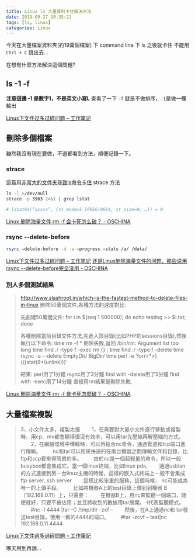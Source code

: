 ```yaml
---
title: Linux ls 大量資料卡住解決方法
date: 2019-09-27 10:35:21
tags: [ls, linux]
categories: Linux
---
```


今天在大量檔案資料夾(約19萬個檔案)
下 command line 下 ls 之後就卡住
不能用 `Ctrl + C` 跳出去...

<!--more-->

在想有什麼方法解決這個問題?

## ls -1 -f

**注意這邊 -1 是數字1，不是英文小寫L**
查看了一下 `-f` 就是不做排序，`-1`是做一欄輸出

[Linux下文件过多过碎问题 – 工作笔记](http://www.zxzblog.com/linux-morefile/)

## 刪除多個檔案

雖然我沒有現在要做，不過都看到方法，順便記錄一下。

### strace

這篇用[非常大的文件夹导致ls命令卡住](https://beyondkmp.github.io/%E5%B8%B8%E7%94%A8%E6%8A%80%E5%B7%A7/ls%E5%91%BD%E4%BB%A4%E5%8D%A1%E4%BD%8F.html) strace 方法

```bash
ls -l >/dev/null
strace -p 3963 2>&1 | grep lstat

# lstat64(“xxxxx”, {st_mode=S_IFREG|0664, st_size=0, …}) = 0
```

[Linux 删除海量文件 rm -f 会卡死怎么破？ - OSCHINA](https://www.oschina.net/question/255612_220479)

### rsync --delete-before

```bash
rsync –delete-before -d -a –progress –stats /a/ /data/
```
[Linux下文件过多过碎问题 – 工作笔记](http://www.zxzblog.com/linux-morefile/)
[还是Linux删除海量文件的问题，那些说用rsync --delete-before完全没用 - OSCHINA](https://www.oschina.net/question/255612_221510)


### 別人多個測試結果

> http://www.slashroot.in/which-is-the-fastest-method-to-delete-files-in-linux
> 刪除50萬個文件,各種方法的速度對比:
> 
> 先創建50萬個文件:
> for i in $(seq 1 500000); do echo testing >> $i.txt; done
> 
> 各種刪除當前目錄文件方法,先進入該目錄(比如PHP的sessions目錄),然後執行以下命令:
> time rm -f * 刪除失敗,返回 /bin/rm: Argument list too long
> time find ./ -type f -exec rm {} \;
> time find ./ -type f -delete
> time rsync -a --delete EmptyDir/ BigDir/
> time perl -e 'for(<*>){((stat)9<(unlink))}'
> 
> 結果:
> perl用了1分鐘
> rsync用了3分鐘
> find with -delete用了5分鐘
> find with -exec用了14分鐘
> 直接用rm結果是刪除失敗. 

[Linux 刪除海量文件 rm -f 會卡死怎麼破？ - OSCHINA](https://www.oschina.net/question/255612_220479)

## 大量檔案複製

> 3、小文件太多，複製太慢
> 　　1，在需要對大量小文件進行移動或複製時，用cp、mv都會顯得很沒有效率，可以用tar先壓縮再解壓縮的方式。
> 　　2，在網絡環境中傳輸時，可以再結合nc命令，通過管道和tcp端口進行傳輸。
> 　　nc和tar可以用來快速的在兩台機器之間傳輸文件和目錄，比ftp和scp要來得簡單的多。
> 　　由於nc是一個超輕量的命令，所以一般busybox都會集成它。當一個linux終端，比如linux pda,
> 　　通過usblan的方式連接到另一台linux主機的時候，這樣的嵌入式終端上一般不會集成ftp server, ssh server
> 　　這樣比較笨重的服務，這個時候， nc可能成為唯一的上傳手段。
> 　　比如將機器A上的test目錄上傳到到機器 B（192.168.0.11）上，只需要：
> 　　在機器B上，用nc來監聽一個端口，隨便就好，只要不被佔用；並且將收到的數據用tar展開。-l代表監聽模式。
> 　　#nc -l 4444 |tar -C /tmp/dir -zxf –
> 　　然後，在A上通過nc和 tar發送test目錄。使用一致的4444的端口。
> 　　#tar -zcvf – test|nc 192.168.0.11 4444

[Linux下文件過多過碎問題 – 工作筆記](http://www.zxzblog.com/linux-morefile/)

哪天用到再說...
